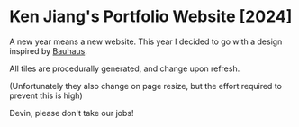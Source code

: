 # Ken Jiang's Portfolio Website [2024]

A new year means a new website. This year I decided to go with a design inspired by [Bauhaus](https://en.wikipedia.org/wiki/Bauhaus).

All tiles are procedurally generated, and change upon refresh.

(Unfortunately they also change on page resize, but the effort required to prevent this is high)

Devin, please don't take our jobs!